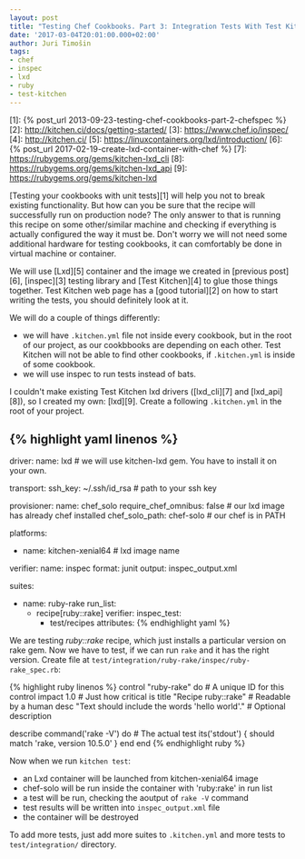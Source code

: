 ```yaml
---
layout: post
title: "Testing Chef Cookbooks. Part 3: Integration Tests With Test Kitchen, Inspec, Lxd."
date: '2017-03-04T20:01:00.000+02:00'
author: Juri Timošin
tags:
- chef
- inspec
- lxd
- ruby
- test-kitchen
---
```


[1]: {% post_url 2013-09-23-testing-chef-cookbooks-part-2-chefspec %}
[2]: http://kitchen.ci/docs/getting-started/
[3]: https://www.chef.io/inspec/
[4]: http://kitchen.ci/
[5]: https://linuxcontainers.org/lxd/introduction/
[6]: {% post_url 2017-02-19-create-lxd-container-with-chef %}
[7]: https://rubygems.org/gems/kitchen-lxd_cli
[8]: https://rubygems.org/gems/kitchen-lxd_api
[9]: https://rubygems.org/gems/kitchen-lxd

[Testing your cookbooks with unit tests][1] will help you not to break existing functionality. But
how can you be sure that the recipe will successfully run on production node? The only answer to
that is running this recipe on some other/similar machine and checking if everything is actually
configured the way it must be. Don't worry we will not need some additional hardware for testing
cookbooks, it can comfortably be done in virtual machine or container.

<!--more-->

We will use [Lxd][5] container and the image we created in [previous post][6], [inspec][3] testing
library and [Test Kitchen][4] to glue those things together. Test Kitchen web page has a
[good tutorial][2] on how to start writing the tests, you should definitely look at it.

We will do a couple of things differently:

- we will have `.kitchen.yml` file not inside every cookbook, but in the root of our project, as
our cookbbooks are depending on each other. Test Kitchen will not be able to find other cookbooks,
if `.kitchen.yml` is inside of some cookbook.
- we will use inspec to run tests instead of bats.

I couldn't make existing Test Kitchen lxd drivers ([lxd_cli][7] and [lxd_api][8]), so I created my
own: [lxd][9]. Create a following `.kitchen.yml` in the root of your project.

{% highlight yaml linenos %}
---
driver:
  name: lxd # we will use kitchen-lxd gem. You have to install it on your own.

transport:
  ssh_key: ~/.ssh/id_rsa # path to your ssh key

provisioner:
  name: chef_solo
  require_chef_omnibus: false # our lxd image has already chef installed
  chef_solo_path: chef-solo # our chef is in PATH

platforms:
  - name: kitchen-xenial64 # lxd image name

verifier:
  name: inspec
  format: junit
  output: inspec_output.xml

suites:
  - name: ruby-rake
    run_list:
      - recipe[ruby::rake]
    verifier:
      inspec_test:
        - test/recipes
    attributes:
{% endhighlight yaml %}

We are testing _ruby::rake_ recipe, which just installs a particular version on rake gem. Now we
have to test, if we can run `rake` and it has the right version. Create file at
`test/integration/ruby-rake/inspec/ruby-rake_spec.rb`:

{% highlight ruby linenos %}
control "ruby-rake" do                                # A unique ID for this control
  impact 1.0                                          # Just how critical is
  title "Recipe ruby::rake"                           # Readable by a human
  desc "Text should include the words 'hello world'." # Optional description

  describe command('rake -V') do                      # The actual test
    its('stdout') { should match 'rake, version 10.5.0' }
  end
end
{% endhighlight ruby %}

Now when we run `kitchen test`:
- an Lxd container will be launched from kitchen-xenial64 image
- chef-solo will be run inside the container with 'ruby:rake' in run list
- a test will be run, checking the aoutput of `rake -V` command
- test results will be written into `inspec_output.xml` file
- the container will be destroyed

To add more tests, just add more suites to `.kitchen.yml` and more tests to `test/integration/`
directory.
